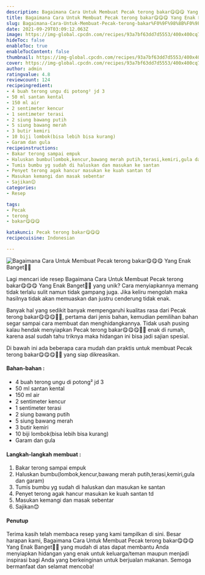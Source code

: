 ```yaml
---
description: Bagaimana Cara Untuk Membuat Pecak terong bakar😋😋😋 Yang Enak Banget"
title: Bagaimana Cara Untuk Membuat Pecak terong bakar😋😋😋 Yang Enak Banget
slug: Bagaimana-Cara-Untuk-Membuat-Pecak-terong-bakar%F0%9F%98%8B%F0%9F%98%8B%F0%9F%98%8B-Yang-Enak-Banget
date: 2021-09-29T03:09:12.063Z
image: https://img-global.cpcdn.com/recipes/93a7bf63dd7d5553/400x400cq70/photo.jpg
hideToc: false
enableToc: true
enableTocContent: false
thumbnail: https://img-global.cpcdn.com/recipes/93a7bf63dd7d5553/400x400cq70/photo.jpg
cover: https://img-global.cpcdn.com/recipes/93a7bf63dd7d5553/400x400cq70/photo.jpg
author: admin
ratingvalue: 4.8
reviewcount: 124
recipeingredient:
- 4 buah terong ungu di potong² jd 3
- 50 ml santan kental
- 150 ml air
- 2 sentimeter kencur
- 1 sentimeter terasi
- 2 siung bawang putih
- 5 siung bawang merah
- 3 butir kemiri
- 10 biji lombok(bisa lebih bisa kurang)
- Garam dan gula
recipeinstructions:
- Bakar terong sampai empuk
- Haluskan bumbu(lombok,kencur,bawang merah putih,terasi,kemiri,gula dan garam)
- Tumis bumbu yg sudah di haluskan dan masukan ke santan
- Penyet terong agak hancur masukan ke kuah santan td
- Masukan kemangi dan masak sebentar
- Sajikan😊
categories:
- Resep

tags:
- Pecak
- terong
- bakar😋😋😋

katakunci: Pecak terong bakar😋😋😋
recipecuisine: Indonesian

---
```


![Bagaimana Cara Untuk Membuat Pecak terong bakar😋😋😋 Yang Enak Banget👩‍🍳](https://img-global.cpcdn.com/recipes/93a7bf63dd7d5553/400x400cq70/photo.jpg)

Lagi mencari ide resep Bagaimana Cara Untuk Membuat Pecak terong bakar😋😋😋 Yang Enak Banget👩‍🍳 yang unik? Cara menyiapkannya memang tidak terlalu sulit namun tidak gampang juga. Jika keliru mengolah maka hasilnya tidak akan memuaskan dan justru cenderung tidak enak.

Banyak hal yang sedikit banyak mempengaruhi kualitas rasa dari Pecak terong bakar😋😋😋👩‍🍳, pertama dari jenis bahan, kemudian pemilihan bahan segar sampai cara membuat dan menghidangkannya. Tidak usah pusing kalau hendak menyiapkan Pecak terong bakar😋😋😋👩‍🍳 enak di rumah, karena asal sudah tahu triknya maka hidangan ini bisa jadi sajian spesial.

Di bawah ini ada beberapa cara mudah dan praktis untuk membuat Pecak terong bakar😋😋😋👩‍🍳 yang siap dikreasikan.

<!--inarticleads1-->

#### Bahan-bahan :

- 4 buah terong ungu di potong² jd 3
- 50 ml santan kental
- 150 ml air
- 2 sentimeter kencur
- 1 sentimeter terasi
- 2 siung bawang putih
- 5 siung bawang merah
- 3 butir kemiri
- 10 biji lombok(bisa lebih bisa kurang)
- Garam dan gula

<!--inarticleads2-->

#### Langkah-langkah membuat :

1. Bakar terong sampai empuk
1. Haluskan bumbu(lombok,kencur,bawang merah putih,terasi,kemiri,gula dan garam)
1. Tumis bumbu yg sudah di haluskan dan masukan ke santan
1. Penyet terong agak hancur masukan ke kuah santan td
1. Masukan kemangi dan masak sebentar
1. Sajikan😊

#### Penutup

Terima kasih telah membaca resep yang kami tampilkan di sini. Besar harapan kami, Bagaimana Cara Untuk Membuat Pecak terong bakar😋😋😋 Yang Enak Banget👩‍🍳 yang mudah di atas dapat membantu Anda menyiapkan hidangan yang enak untuk keluarga/teman maupun menjadi inspirasi bagi Anda yang berkeinginan untuk berjualan makanan. Semoga bermanfaat dan selamat mencoba!